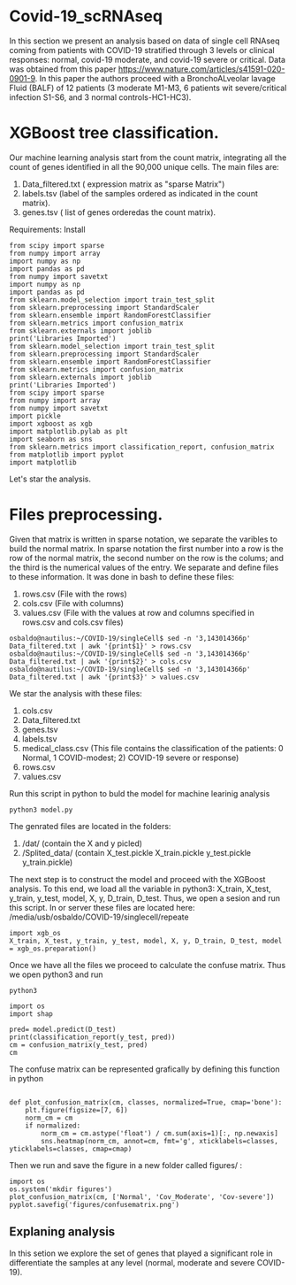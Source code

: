 # Covid-19_scRNAseq
 In this section we present an analysis based on data of single cell RNAseq coming from patients with COVID-19 stratified through 3 levels or clinical responses: normal, covid-19 moderate, and covid-19 severe or critical. Data was obtained from this paper https://www.nature.com/articles/s41591-020-0901-9. In this paper the authors proceed with a BronchoALveolar lavage Fluid (BALF) of 12 patients (3 moderate M1-M3, 6 patients wit severe/critical infection S1-S6, and 3 normal controls-HC1-HC3).

# XGBoost tree classification.

 Our machine learning analysis start from the count matrix, integrating all the count of genes identified in all the 90,000 unique cells. The main files are:
 1) Data_filtered.txt ( expression matrix as "sparse Matrix")
 2) labels.tsv (label of the samples ordered as indicated in the count matrix).
 3) genes.tsv ( list of genes orderedas the count matrix).
 
Requirements: Install 
```
from scipy import sparse
from numpy import array
import numpy as np
import pandas as pd
from numpy import savetxt 
import numpy as np
import pandas as pd
from sklearn.model_selection import train_test_split
from sklearn.preprocessing import StandardScaler
from sklearn.ensemble import RandomForestClassifier
from sklearn.metrics import confusion_matrix
from sklearn.externals import joblib
print('Libraries Imported')
from sklearn.model_selection import train_test_split
from sklearn.preprocessing import StandardScaler
from sklearn.ensemble import RandomForestClassifier
from sklearn.metrics import confusion_matrix
from sklearn.externals import joblib
print('Libraries Imported')
from scipy import sparse
from numpy import array
from numpy import savetxt 
import pickle
import xgboost as xgb
import matplotlib.pylab as plt
import seaborn as sns
from sklearn.metrics import classification_report, confusion_matrix
from matplotlib import pyplot
import matplotlib
```

Let's star the analysis.

# Files preprocessing.

Given that matrix is written in sparse notation, we separate the varibles to build the normal matrix. In sparse notation the first number into a row is the row of the normal matrix, the second number on the row is the colums; and the third is the numerical values of the entry. We separate and define files to these information. It was done in bash to define these files:
1) rows.csv (File with the rows)
2) cols.csv (File with columns)
3) values.csv (File with the values at row and columns specified in rows.csv and cols.csv files)

```
osbaldo@nautilus:~/COVID-19/singleCell$ sed -n '3,143014366p' Data_filtered.txt | awk '{print$1}' > rows.csv
osbaldo@nautilus:~/COVID-19/singleCell$ sed -n '3,143014366p' Data_filtered.txt | awk '{print$2}' > cols.csv
osbaldo@nautilus:~/COVID-19/singleCell$ sed -n '3,143014366p' Data_filtered.txt | awk '{print$3}' > values.csv
```

We star the analysis with these files:
1) cols.csv  
2) Data_filtered.txt  
3) genes.tsv  
4) labels.tsv  
5) medical_class.csv  (This file contains the classification of the patients: 0 Normal, 1 COVID-modest; 2) COVID-19 severe or response)
6) rows.csv  
7) values.csv


Run this script in python to buld the model for machine learinig analysis 
```
python3 model.py
```
The genrated files are located in the folders: 
1) /dat/  (contain the X and y picled)
2) /Splited_data/ (contain X_test.pickle  X_train.pickle  y_test.pickle  y_train.pickle)

The next step is to construct the model and proceed with the XGBoost analysis. To this end, we load all the variable in python3: X_train, X_test, y_train, y_test, model, X, y, D_train, D_test. Thus, we open a sesion and run this script. In or server these files are located here: /media/usb/osbaldo/COVID-19/singlecell/repeate

```
import xgb_os
X_train, X_test, y_train, y_test, model, X, y, D_train, D_test, model = xgb_os.preparation()
```

Once we have all the files we proceed to calculate the confuse matrix. Thus we open python3 and run

```
python3

import os
import shap

pred= model.predict(D_test)
print(classification_report(y_test, pred))
cm = confusion_matrix(y_test, pred)
cm

```

The confuse matrix can be represented grafically by defining this function in python 

```

def plot_confusion_matrix(cm, classes, normalized=True, cmap='bone'):
    plt.figure(figsize=[7, 6])
    norm_cm = cm
    if normalized:
        norm_cm = cm.astype('float') / cm.sum(axis=1)[:, np.newaxis]
        sns.heatmap(norm_cm, annot=cm, fmt='g', xticklabels=classes, yticklabels=classes, cmap=cmap)
```
Then we run and save the figure in a new folder called figures/ : 
```
import os
os.system('mkdir figures')
plot_confusion_matrix(cm, ['Normal', 'Cov_Moderate', 'Cov-severe'])
pyplot.savefig('figures/confusematrix.png')
```

## Explaning analysis

In this setion we explore the set of genes that played a significant role in differentiate the samples at any level (normal, moderate and severe COVID-19).

